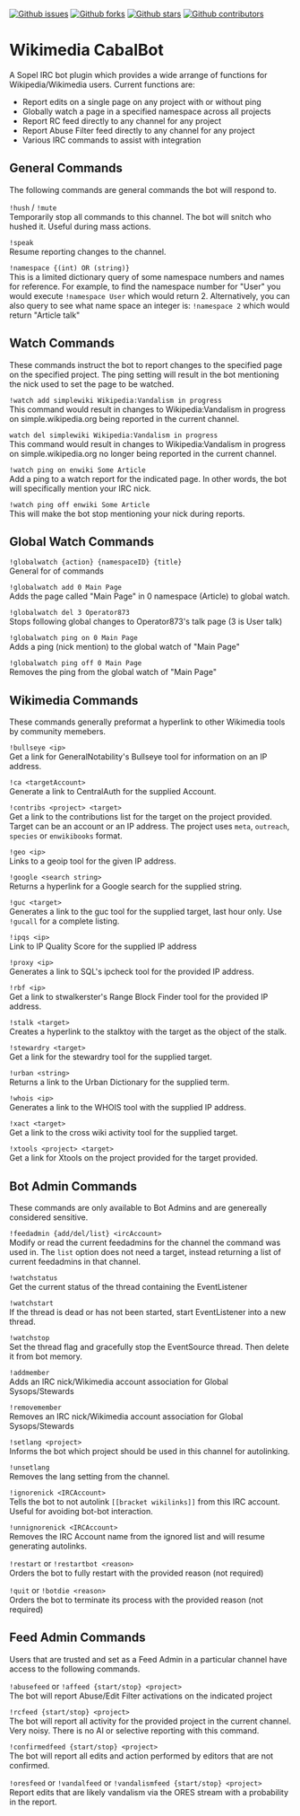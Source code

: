 [![Github issues](https://img.shields.io/github/issues/Operator873/CabalBot?style=for-the-badge)](https://github.com/Operator873/CabalBot/issues)
[![Github forks](https://img.shields.io/github/forks/Operator873/CabalBot?style=for-the-badge)](https://github.com/Operator873/CabalBot/metwork)
[![Github stars](https://img.shields.io/github/stars/Operator873/CabalBot?style=for-the-badge)](https://github.com/Operator873/CabalBot/stargazers)
[![Github contributors](https://img.shields.io/github/contributors/Operator873/CabalBot?style=for-the-badge)](https://github.com/Operator873/CabalBot/graphs/contributors)

# Wikimedia CabalBot #
A Sopel IRC bot plugin which provides a wide arrange of functions for Wikipedia/Wikimedia users. Current functions are:
* Report edits on a single page on any project with or without ping
* Globally watch a page in a specified namespace across all projects
* Report RC feed directly to any channel for any project
* Report Abuse Filter feed directly to any channel for any project
* Various IRC commands to assist with integration

## General Commands ##
The following commands are general commands the bot will respond to.

```!hush``` / ```!mute```  
Temporarily stop all commands to this channel. The bot will snitch who hushed it. Useful during mass actions.

```!speak```  
Resume reporting changes to the channel.

```!namespace {(int) OR (string)}```  
This is a limited dictionary query of some namespace numbers and names for reference. For example, to find the namespace number for "User" you would execute `!namespace User` which would return 2. Alternatively, you can also query to see what name space an integer is: `!namespace 2` which would return "Article talk"

## Watch Commands ##
These commands instruct the bot to report changes to the specified page on the specified project. The ping setting will 
result in the bot mentioning the nick used to set the page to be watched.

```!watch add simplewiki Wikipedia:Vandalism in progress```  
This command would result in changes to Wikipedia:Vandalism in progress on simple.wikipedia.org being reported in the current channel.

```watch del simplewiki Wikipedia:Vandalism in progress```  
This command would result in changes to Wikipedia:Vandalism in progress on simple.wikipedia.org no longer being reported in the current channel.

```!watch ping on enwiki Some Article```  
Add a ping to a watch report for the indicated page. In other words, the bot will specifically mention your IRC nick.

```!watch ping off enwiki Some Article```  
This will make the bot stop mentioning your nick during reports.

## Global Watch Commands ##
```!globalwatch {action} {namespaceID} {title}```  
General for of commands

```!globalwatch add 0 Main Page```  
Adds the page called "Main Page" in 0 namespace (Article) to global watch.

```!globalwatch del 3 Operator873```  
Stops following global changes to Operator873's talk page (3 is User talk)

```!globalwatch ping on 0 Main Page```  
Adds a ping (nick mention) to the global watch of "Main Page"

```!globalwatch ping off 0 Main Page```  
Removes the ping from the global watch of "Main Page"

## Wikimedia Commands ##
These commands generally preformat a hyperlink to other Wikimedia tools by community memebers.

```!bullseye <ip>```  
Get a link for GeneralNotability's Bullseye tool for information on an IP address.

```!ca <targetAccount>```  
Generate a link to CentralAuth for the supplied Account.

```!contribs <project> <target>```  
Get a link to the contributions list for the target on the project provided. Target can be an account or an IP address. The project uses `meta`, `outreach`, `species` or `enwikibooks` format.

```!geo <ip>```  
Links to a geoip tool for the given IP address.

```!google <search string>```    
Returns a hyperlink for a Google search for the supplied string.

```!guc <target>```  
Generates a link to the guc tool for the supplied target, last hour only. Use `!gucall` for a complete listing.

```!ipqs <ip>```  
Link to IP Quality Score for the supplied IP address

```!proxy <ip>```  
Generates a link to SQL's ipcheck tool for the provided IP address.

```!rbf <ip>```  
Get a link to stwalkerster's Range Block Finder tool for the provided IP address.

```!stalk <target>```  
Creates a hyperlink to the stalktoy with the target as the object of the stalk.

```!stewardry <target>```  
Get a link for the stewardry tool for the supplied target.

```!urban <string>```  
Returns a link to the Urban Dictionary for the supplied term.

```!whois <ip>```  
Generates a link to the WHOIS tool with the supplied IP address.

```!xact <target>```  
Get a link to the cross wiki activity tool for the supplied target.

```!xtools <project> <target>```  
Get a link for Xtools on the project provided for the target provided.

## Bot Admin Commands ##
These commands are only available to Bot Admins and are genereally considered sensitive.

```!feedadmin {add/del/list} <ircAccount>```  
Modify or read the current feedadmins for the channel the command was used in. The `list` option does not need a target, 
instead returning a list of current feedadmins in that channel.

```!watchstatus```  
Get the current status of the thread containing the EventListener

```!watchstart```  
If the thread is dead or has not been started, start EventListener into a new thread.

```!watchstop```  
Set the thread flag and gracefully stop the EventSource thread. Then delete it from bot memory.

```!addmember```  
Adds an IRC nick/Wikimedia account association for Global Sysops/Stewards

```!removemember```   
Removes an IRC nick/Wikimedia account association for Global Sysops/Stewards

```!setlang <project>```  
Informs the bot which project should be used in this channel for autolinking.

```!unsetlang```    
Removes the lang setting from the channel.

```!ignorenick <IRCAccount>```  
Tells the bot to not autolink `[[bracket wikilinks]]` from this IRC account. Useful for avoiding bot-bot interaction.

```!unnignorenick <IRCAccount>```  
Removes the IRC Account name from the ignored list and will resume generating autolinks.

```!restart``` or ```!restartbot <reason>```  
Orders the bot to fully restart with the provided reason (not required)

```!quit``` or ```!botdie <reason>```  
Orders the bot to terminate its process with the provided reason (not required)

## Feed Admin Commands ##
Users that are trusted and set as a Feed Admin in a particular channel have access to the following commands.

```!abusefeed``` or ```!affeed {start/stop} <project>```  
The bot will report Abuse/Edit Filter activations on the indicated project

```!rcfeed {start/stop} <project>```  
The bot will report all activity for the provided project in the current channel. Very noisy. There is no AI or selective reporting with this command.

```!confirmedfeed {start/stop} <project>```  
The bot will report all edits and action performed by editors that are not confirmed.

```!oresfeed``` or ```!vandalfeed``` or ```!vandalismfeed {start/stop} <project>```  
Report edits that are likely vandalism via the ORES stream with a probability in the report.
